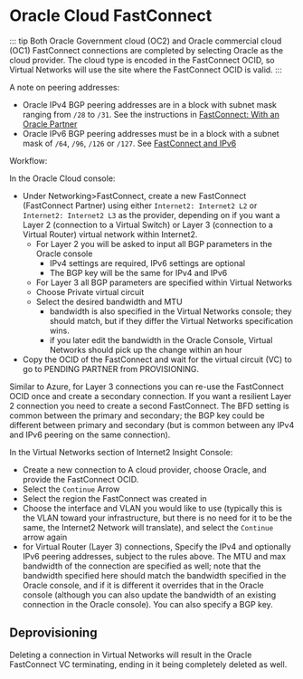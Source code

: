 # Oracle Cloud FastConnect

::: tip
Both Oracle Government cloud (OC2) and Oracle commercial cloud (OC1) FastConnect connections are completed by selecting Oracle as the cloud provider. The cloud type is encoded in the FastConnect OCID, so Virtual Networks will use the site where the FastConnect OCID is valid.
:::

A note on peering addresses:

- Oracle IPv4 BGP peering addresses are in a block with subnet mask ranging from `/28` to `/31`. See the instructions in [FastConnect: With an Oracle Partner](https://docs.oracle.com/en-us/iaas/Content/Network/Concepts/fastconnectprovider.htm#FastConnect_With_an_Oracle_Partner)
- Oracle IPv6 BGP peering addresses must be in a block with a subnet mask of `/64`, `/96`, `/126` or `/127`. See [FastConnect and IPv6](https://docs.oracle.com/en-us/iaas/Content/Network/Concepts/ipv6.htm#fastconnect)

Workflow:

In the Oracle Cloud console:

- Under Networking>FastConnect, create a new FastConnect (FastConnect Partner) using either `Internet2: Internet2 L2` or `Internet2: Internet2 L3` as the provider, depending on if you want a Layer 2 (connection to a Virtual Switch) or Layer 3 (connection to a Virtual Router) virtual network within Internet2.
  - For Layer 2 you will be asked to input all BGP parameters in the Oracle console
    - IPv4 settings are required, IPv6 settings are optional
    - The BGP key will be the same for IPv4 and IPv6
  - For Layer 3 all BGP parameters are specified within Virtual Networks
  - Choose Private virtual circuit
  - Select the desired bandwidth and MTU
    - bandwidth is also specified in the Virtual Networks console; they should match, but if they differ the Virtual Networks specification wins.
    - if you later edit the bandwidth in the Oracle Console, Virtual Networks should pick up the change within an hour
- Copy the OCID of the FastConnect and wait for the virtual circuit (VC) to go to PENDING PARTNER from PROVISIONING.

Similar to Azure, for Layer 3 connections you can re-use the FastConnect OCID once and create a secondary connection. If you want a resilient Layer 2 connection you need to create a second FastConnect. The BFD setting is common between the primary and secondary; the BGP key could be different between primary and secondary (but is common between any IPv4 and IPv6 peering on the same connection).

In the Virtual Networks section of Internet2 Insight Console:

- Create a new connection to A cloud provider, choose Oracle, and provide the FastConnect OCID.
- Select the `Continue` Arrow
- Select the region the FastConnect was created in
- Choose the interface and VLAN you would like to use (typically this is the VLAN toward your infrastructure, but there is no need for it to be the same, the Internet2 Network will translate), and select the `Continue` arrow again
- for Virtual Router (Layer 3) connections, Specify the IPv4 and optionally IPv6 peering addresses, subject to the rules above. The MTU and max bandwidth of the connection are specified as well; note that the bandwidth specified here should match the bandwidth specified in the Oracle console, and if it is different it overrides that in the Oracle console (although you can also update the bandwidth of an existing connection in the Oracle console). You can also specify a BGP key.

## Deprovisioning

Deleting a connection in Virtual Networks will result in the Oracle FastConnect VC terminating, ending in it being completely deleted as well.